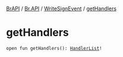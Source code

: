 [BrAPI](../../index.md) / [Br.API](../index.md) / [WriteSignEvent](index.md) / [getHandlers](./get-handlers.md)

# getHandlers

`open fun getHandlers(): `[`HandlerList`](https://hub.spigotmc.org/javadocs/spigot/org/bukkit/event/HandlerList.html)`!`